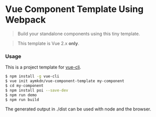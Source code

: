 # Vue Component Template Using Webpack

> Build your standalone components using this tiny template.

> This template is Vue 2.x **only**.

### Usage

This is a project template for [vue-cli](https://github.com/vuejs/vue-cli).

``` bash
$ npm install -g vue-cli
$ vue init aymkdn/vue-component-template my-component
$ cd my-component
$ npm install poi --save-dev
$ npm run demo
$ npm run build
```

The generated output in ./dist can be used with node and the browser.
